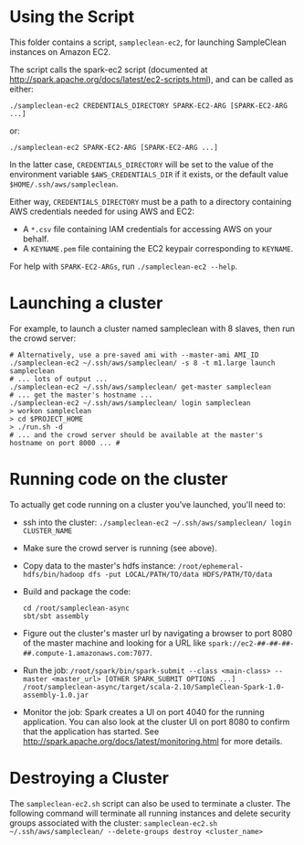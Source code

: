 Using the Script
================

This folder contains a script, `sampleclean-ec2`, for launching SampleClean
instances on Amazon EC2.

The script calls the spark-ec2 script (documented at
http://spark.apache.org/docs/latest/ec2-scripts.html), and can be called as
either:

```shell
./sampleclean-ec2 CREDENTIALS_DIRECTORY SPARK-EC2-ARG [SPARK-EC2-ARG ...]
```

or:

```shell
./sampleclean-ec2 SPARK-EC2-ARG [SPARK-EC2-ARG ...]
```

In the latter case, `CREDENTIALS_DIRECTORY` will be set to the value of the
environment variable `$AWS_CREDENTIALS_DIR` if it exists, or the default value
`$HOME/.ssh/aws/sampleclean`.

Either way, `CREDENTIALS_DIRECTORY` must be a path to a directory containing AWS
credentials needed for using AWS and EC2:

* A `*.csv` file containing IAM credentials for accessing AWS on your behalf.
* A `KEYNAME.pem` file containing the EC2 keypair corresponding to `KEYNAME`.

For help with `SPARK-EC2-ARGs`, run `./sampleclean-ec2 --help`.


Launching a cluster
===================

For example, to launch a cluster named sampleclean with 8 slaves, then run the
crowd server:
```shell
# Alternatively, use a pre-saved ami with --master-ami AMI_ID
./sampleclean-ec2 ~/.ssh/aws/sampleclean/ -s 8 -t m1.large launch sampleclean
# ... lots of output ...
./sampleclean-ec2 ~/.ssh/aws/sampleclean/ get-master sampleclean
# ... get the master's hostname ...
./sampleclean-ec2 ~/.ssh/aws/sampleclean/ login sampleclean
> workon sampleclean
> cd $PROJECT_HOME
> ./run.sh -d
# ... and the crowd server should be available at the master's hostname on port 8000 ... #
```

Running code on the cluster
===========================

To actually get code running on a cluster you've launched, you'll need to:

* ssh into the cluster:
  `./sampleclean-ec2 ~/.ssh/aws/sampleclean/ login CLUSTER_NAME`

* Make sure the crowd server is running (see above).

* Copy data to the master's hdfs instance:
  `/root/ephemeral-hdfs/bin/hadoop dfs -put LOCAL/PATH/TO/data HDFS/PATH/TO/data`

* Build and package the code:
  ```shell
  cd /root/sampleclean-async
  sbt/sbt assembly
  ```

* Figure out the cluster's master url by navigating a browser to port 8080
  of the master machine and looking for a URL like
  `spark://ec2-##-##-##-##.compute-1.amazonaws.com:7077`.

* Run the job:
  `/root/spark/bin/spark-submit --class <main-class> --master <master_url>
  [OTHER SPARK_SUBMIT OPTIONS ...]
  /root/sampleclean-async/target/scala-2.10/SampleClean-Spark-1.0-assembly-1.0.jar`

* Monitor the job: Spark creates a UI on port 4040 for the running application.
  You can also look at the cluster UI on port 8080 to confirm that the
  application has started. See
  http://spark.apache.org/docs/latest/monitoring.html for more details.

Destroying a Cluster
====================
The `sampleclean-ec2.sh` script can also be used to terminate a cluster. The following
command will terminate all running instances and delete security groups associated with
the cluster: 
`sampleclean-ec2.sh ~/.ssh/aws/sampleclean/ --delete-groups destroy <cluster_name>`
